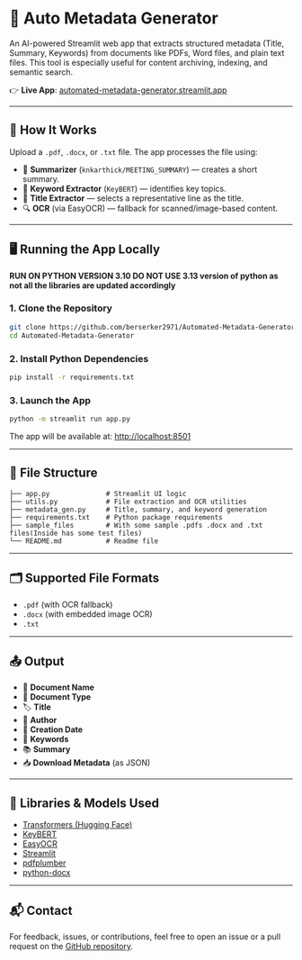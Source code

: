 
# 📄 Auto Metadata Generator

An AI-powered Streamlit web app that extracts structured metadata (Title, Summary, Keywords) from documents like PDFs, Word files, and plain text files. This tool is especially useful for content archiving, indexing, and semantic search.

👉 **Live App**: [automated-metadata-generator.streamlit.app](https://automated-metadata-generator.streamlit.app/)

---

## 🔧 How It Works

Upload a `.pdf`, `.docx`, or `.txt` file. The app processes the file using:

- 🧠 **Summarizer** (`knkarthick/MEETING_SUMMARY`) — creates a short summary.
- 🧠 **Keyword Extractor** (`KeyBERT`) — identifies key topics.
- 🧾 **Title Extractor** — selects a representative line as the title.
- 🔍 **OCR** (via EasyOCR) — fallback for scanned/image-based content.

---

## 🖥️ Running the App Locally

**RUN ON PYTHON VERSION 3.10 DO NOT USE 3.13 version of python as not all the libraries are updated accordingly**

### 1. Clone the Repository

```bash
git clone https://github.com/berserker2971/Automated-Metadata-Generator
cd Automated-Metadata-Generator
```

### 2. Install Python Dependencies

```bash
pip install -r requirements.txt
```

### 3. Launch the App

```bash
python -m streamlit run app.py
```

The app will be available at: [http://localhost:8501](http://localhost:8501)

---

## 📁 File Structure

```
├── app.py              # Streamlit UI logic
├── utils.py            # File extraction and OCR utilities
├── metadata_gen.py     # Title, summary, and keyword generation
├── requirements.txt    # Python package requirements
├── sample_files        # With some sample .pdfs .docx and .txt files(Inside has some test files)
└── README.md           # Readme file
```

---

## 🗂️ Supported File Formats

- `.pdf` (with OCR fallback)
- `.docx` (with embedded image OCR)
- `.txt`

---

## 📤 Output
- 📄 **Document Name**
- 📁 **Document Type**
- 🏷️ **Title**
- 👤 **Author**
- 📅 **Creation Date**
- 🔑 **Keywords**
- 📚 **Summary**
- 📥 **Download Metadata** (as JSON)

---

## 🧠 Libraries & Models Used

- [Transformers (Hugging Face)](https://huggingface.co/transformers/)
- [KeyBERT](https://github.com/MaartenGr/KeyBERT)
- [EasyOCR](https://github.com/JaidedAI/EasyOCR)
- [Streamlit](https://streamlit.io/)
- [pdfplumber](https://github.com/jsvine/pdfplumber)
- [python-docx](https://python-docx.readthedocs.io/)

---

## 📬 Contact

For feedback, issues, or contributions, feel free to open an issue or a pull request on the [GitHub repository](https://github.com/berserker2971/Automated-Metadata-Generator).
